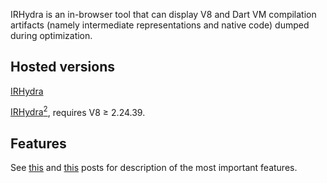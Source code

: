 IRHydra is an in-browser tool that can display V8 and Dart VM compilation
artifacts (namely intermediate representations and native code) dumped during
optimization.

Hosted versions
---------------

[IRHydra](http://mrale.ph/irhydra/1/)

[IRHydra<sup>2</sup>](http://mrale.ph/irhydra/2/), requires V8 &ge;	2.24.39.

Features
--------

See [this](http://mrale.ph/blog/2013/02/17/release-the-irhydra.html) and [this](http://mrale.ph/blog/2014/01/28/prerelease-irhydra2.html) posts for description of the most important features.
